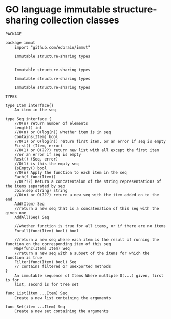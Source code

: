 GO language immutable structure-sharing collection classes
==========================================================

    PACKAGE
    
    package immut
        import "github.com/eobrain/immut"
    
        Immutable structure-sharing types
    
    
        Immutable structure-sharing types
    
        Immutable structure-sharing types
    
        Immutable structure-sharing types
    
    TYPES
    
    type Item interface{}
        An item in the seq
    
    type Seq interface {
        //O(n) return number of elements
        Length() int
        //O(n) or O(log(n)) whether item is in seq
        Contains(Item) bool
        //O(1) or O(log(n)) return first item, or an error if seq is empty
        First() (Item, error)
        //O(1) or O(???) return new list with all except the first item
        //or an error if seq is empty
        Rest() (Seq, error)
        //O(1) is this the empty seq
        IsEmpty() bool
        //O(n) Apply the function to each item in the seq
        Each(f func(Item))
        //O(???) Return a concatentaion of the string representations of the items separated by sep
        Join(sep string) string
        //O(n) or O(???) return a new seq with the item added on to the end
        Add(Item) Seq
        //return a new seq that is a concatenation of this seq with the given one
        AddAll(Seq) Seq
    
        //whether function is true for all items, or if there are no items
        Forall(func(Item) bool) bool
    
        //return a new seq where each item is the result of running the function on the corresponding item of this seq
        Map(func(Item) Item) Seq
        //return a new seq with a subset of the items for which the function is true
        Filter(func(Item) bool) Seq
        // contains filtered or unexported methods
    }
        An immutable sequence of Items Where multiple O(...) given, first is for
        list, second is for tree set
    
    func List(item ...Item) Seq
        Create a new list containing the arguments
    
    func Set(item ...Item) Seq
        Create a new set containing the arguments
    
    
